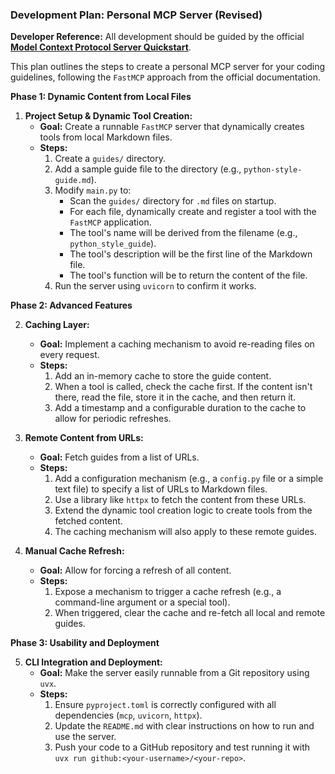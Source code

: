 ### Development Plan: Personal MCP Server (Revised)

**Developer Reference:** All development should be guided by the official **[Model Context Protocol Server Quickstart](https://modelcontextprotocol.io/quickstart/server)**.

This plan outlines the steps to create a personal MCP server for your coding guidelines, following the `FastMCP` approach from the official documentation.

**Phase 1: Dynamic Content from Local Files**

1.  **Project Setup & Dynamic Tool Creation:**
    *   **Goal:** Create a runnable `FastMCP` server that dynamically creates tools from local Markdown files.
    *   **Steps:**
        1.  Create a `guides/` directory.
        2.  Add a sample guide file to the directory (e.g., `python-style-guide.md`).
        3.  Modify `main.py` to:
            *   Scan the `guides/` directory for `.md` files on startup.
            *   For each file, dynamically create and register a tool with the `FastMCP` application.
            *   The tool's name will be derived from the filename (e.g., `python_style_guide`).
            *   The tool's description will be the first line of the Markdown file.
            *   The tool's function will be to return the content of the file.
        4.  Run the server using `uvicorn` to confirm it works.

**Phase 2: Advanced Features**

2.  **Caching Layer:**
    *   **Goal:** Implement a caching mechanism to avoid re-reading files on every request.
    *   **Steps:**
        1.  Add an in-memory cache to store the guide content.
        2.  When a tool is called, check the cache first. If the content isn't there, read the file, store it in the cache, and then return it.
        3.  Add a timestamp and a configurable duration to the cache to allow for periodic refreshes.

3.  **Remote Content from URLs:**
    *   **Goal:** Fetch guides from a list of URLs.
    *   **Steps:**
        1.  Add a configuration mechanism (e.g., a `config.py` file or a simple text file) to specify a list of URLs to Markdown files.
        2.  Use a library like `httpx` to fetch the content from these URLs.
        3.  Extend the dynamic tool creation logic to create tools from the fetched content.
        4.  The caching mechanism will also apply to these remote guides.

4.  **Manual Cache Refresh:**
    *   **Goal:** Allow for forcing a refresh of all content.
    *   **Steps:**
        1.  Expose a mechanism to trigger a cache refresh (e.g., a command-line argument or a special tool).
        2.  When triggered, clear the cache and re-fetch all local and remote guides.

**Phase 3: Usability and Deployment**

5.  **CLI Integration and Deployment:**
    *   **Goal:** Make the server easily runnable from a Git repository using `uvx`.
    *   **Steps:**
        1.  Ensure `pyproject.toml` is correctly configured with all dependencies (`mcp`, `uvicorn`, `httpx`).
        2.  Update the `README.md` with clear instructions on how to run and use the server.
        3.  Push your code to a GitHub repository and test running it with `uvx run github:<your-username>/<your-repo>`.